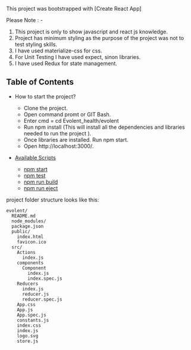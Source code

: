 This project was bootstrapped with [Create React App]

Please Note : - 
1. This project is only to show javascript and react js knowledge.
2. Project has minimum styling as the purpose of the project was not to test styling skills.
3. I have used materialize-css for css.
4. For Unit Testing I have used expect, sinon libraries.
5. I have used Redux for state management.

## Table of Contents

- How to start the project?
  - Clone the project.
  - Open command promt or GIT Bash.
  - Enter cmd = cd Evolent_health/evolent
  - Run npm install (This will install all the dependencies and libraries needed to run the project ).
  - Once libraries are installed. Run npm start.
  - Open http://localhost:3000/.

- [Available Scripts](#available-scripts)
  - [npm start](#npm-start)
  - [npm test](#npm-test)
  - [npm run build](#npm-run-build)
  - [npm run eject](#npm-run-eject)

project folder structure looks like this:

```
evolent/
  README.md
  node_modules/
  package.json
  public/
    index.html
    favicon.ico
  src/
    Actions
      index.js
    components
      Component
        index.js
        index.spec.js
    Reducers
      index.js
      reducer.js
      reducer.spec.js
    App.css
    App.js
    App.spec.js
    constants.js
    index.css
    index.js
    logo.svg
    store.js
```
